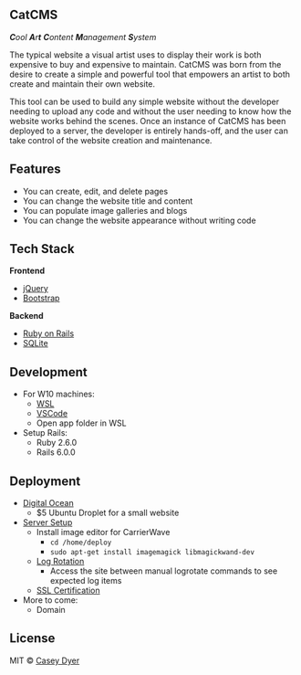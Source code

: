 ## CatCMS
_**C**ool **A**r**t** **C**ontent **M**anagement **S**ystem_

The typical website a visual artist uses to display their work is both expensive to buy and expensive to maintain. CatCMS was born from the desire to create a simple and powerful tool that empowers an artist to both create and maintain their own website. 

This tool can be used to build any simple website without the developer needing to upload any code and without the user needing to know how the website works behind the scenes. Once an instance of CatCMS has been deployed to a server, the developer is entirely hands-off, and the user can take control of the website creation and maintenance.

## Features

- You can create, edit, and delete pages
- You can change the website title and content
- You can populate image galleries and blogs
- You can change the website appearance without writing code

## Tech Stack

<b>Frontend</b>
- [jQuery](https://jquery.com/)
- [Bootstrap](https://getbootstrap.com/)

<b>Backend</b>
- [Ruby on Rails](https://rubyonrails.org/)
- [SQLite](https://www.sqlite.org/index.html)

## Development
- For W10 machines:
  - [WSL](https://docs.microsoft.com/en-us/windows/wsl/install-win10)
  - [VSCode](https://code.visualstudio.com/)
  - Open app folder in WSL
- Setup Rails:
  - Ruby 2.6.0
  - Rails 6.0.0

## Deployment

- [Digital Ocean](https://www.digitalocean.com/)
    - $5 Ubuntu Droplet for a small website
- [Server Setup](https://gorails.com/deploy/ubuntu/18.04)
  - Install image editor for CarrierWave
    - ```cd /home/deploy```
    - ```sudo apt-get install imagemagick libmagickwand-dev```
  - [Log Rotation](https://gorails.com/guides/rotating-rails-production-logs-with-logrotate)
    - Access the site between manual logrotate commands to see expected log items
  - [SSL Certification](https://gorails.com/guides/free-ssl-with-rails-and-nginx-using-let-s-encrypt)
- More to come:
  - Domain

## License

MIT © [Casey Dyer](https://github.com/dyersituations)
